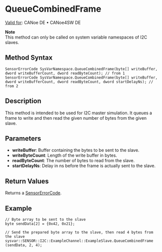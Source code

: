 # QueueCombinedFrame

[Valid for](../../../Shared/FeatureAvailability.md): CANoe DE • CANoe4SW DE

**Note**  
This method can only be called on system variable namespaces of I2C slaves.

## Method Syntax

```plaintext
SensorErrorCode SysVarNamespace.QueueCombinedFrame(byte[] writeBuffer, dword writeBufferCount, dword readByteCount); // from 1
SensorErrorCode SysVarNamespace.QueueCombinedFrame(byte[] writeBuffer, dword writeBufferCount, dword readByteCount, dword startDelayNs); // from 2
```

## Description

This method is intended to be used for I2C master simulation. It queues a frame to write and then read the given number of bytes from the given slave.

## Parameters

- **writeBuffer**: Buffer containing the bytes to be sent to the slave.
- **writeByteCount**: Length of the write buffer in bytes.
- **readByteCount**: The number of bytes to read from the slave.
- **startDelayNs**: Delay in ns before the frame is actually sent to the slave.

## Return Values

Returns a [SensorErrorCode](../CAPLfunctionsSensorEnumeration.md).

## Example

```plaintext
// Byte array to be sent to the slave
byte sendData[2] = {0x42, 0x21};

// Send the prepared byte array to the slave, then read 4 bytes from the slave
sysvar::SENSOR::I2C::ExampleChannel::ExampleSlave.QueueCombinedFrame (sendData, 2, 4);
```
